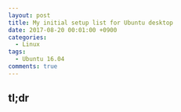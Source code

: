 ```yaml
---
layout: post
title: My initial setup list for Ubuntu desktop
date: 2017-08-20 00:01:00 +0900
categories:
  - Linux
tags:
  - Ubuntu 16.04
comments: true
---
```


## tl;dr

<script src="https://gist.github.com/dgkim5360/d7df6c7be460f847e713fae7191807b5.js"></script>
